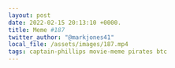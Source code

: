 ```yaml
---
layout: post
date: 2022-02-15 20:13:10 +0000.
title: Meme #187
twitter_author: "@markjones41"
local_file: /assets/images/187.mp4
tags: captain-phillips movie-meme pirates btc
---
```

